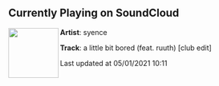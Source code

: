 ## Currently Playing on SoundCloud

[<img align="left" width="100" src="https://i1.sndcdn.com/artworks-wfkpzyzy4nOIiCQN-vVGUcA-t500x500.jpg">](https://soundcloud.com/syence/a-little-bit-bored-feat-ruuth-club-edit)

**Artist**: syence 

**Track**: a little bit bored (feat. ruuth) [club edit]

Last updated at 05/01/2021 10:11
